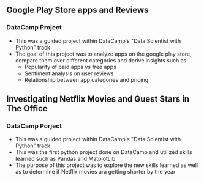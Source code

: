 ## Google Play Store apps and Reviews
### DataCamp Project

- This was a guided project within DataCamp's "Data Scientist with Python" track
- The goal of this project was to analyze apps on the google play store, compare them over different categories and derive insights such as:
    - Popularity of paid apps vs free apps
    - Sentiment analysis on user reviews
    - Relationship between app categories and pricing

## Investigating  Netflix Movies and Guest Stars in The Office
### DataCamp Porject

- This was a guided project within DataCamp's "Data Scientist with Python" track
- This was the first python project done on DataCamp and utilized skills learned such as Pandas and MatplotLib
- The purpose of this project was to explore the new skills learned as well as to determine if Netflix movies ara getting shorter by the year
